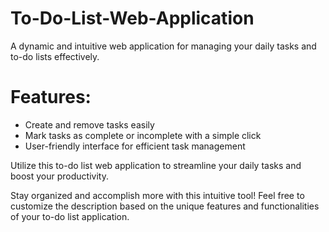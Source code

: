 # To-Do-List-Web-Application
A dynamic and intuitive web application for managing your daily tasks and to-do lists effectively.
# Features:
- Create and remove tasks easily
- Mark tasks as complete or incomplete with a simple click
- User-friendly interface for efficient task management

Utilize this to-do list web application to streamline your daily tasks and boost your productivity. 

Stay organized and accomplish more with this intuitive tool!
Feel free to customize the description based on the unique features and functionalities of your to-do list application.





